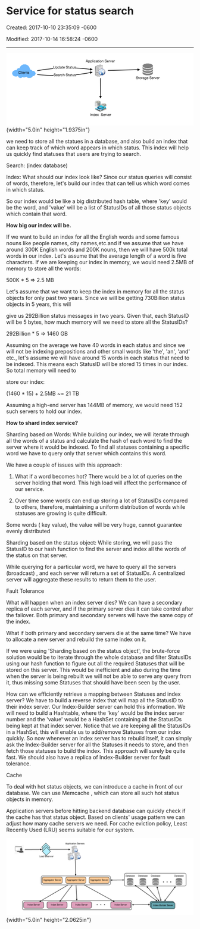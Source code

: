# Service for status search

Created: 2017-10-10 23:35:09 -0600

Modified: 2017-10-14 16:58:24 -0600

---

![](../../media/Stream^JSearch-Twitter-Search-Service-for-status-search-image1.png){width="5.0in" height="1.9375in"}





we need to store all the statues in a database, and also build an index that can keep track of which word appears in which status. This index will help us quickly find statuses that users are trying to search.





Search: (index database)



Index: What should our index look like? Since our status queries will consist of words, therefore, let's build our index that can tell us which word comes in which status.



So our index would be like a big distributed hash table, where 'key' would be the word, and 'value' will be a list of StatusIDs of all those status objects which contain that word.





**How big our index will be.**



If we want to build an index for all the English words and some famous nouns like people names, city names,etc.and if we assume that we have around 300K English words and 200K nouns, then we will have 500k total words in our index. Let's assume that the average length of a word is five characters. If we are keeping our index in memory, we would need 2.5MB of memory to store all the words:



500K * 5 => 2.5 MB



Let's assume that we want to keep the index in memory for all the status objects for only past two years. Since we will be getting 730Billion status objects in 5 years, this will



give us 292Billion status messages in two years. Given that, each StatusID will be 5 bytes, how much memory will we need to store all the StatusIDs?



292Billion * 5 => 1460 GB





Assuming on the average we have 40 words in each status and since we will not be indexing prepositions and other small words like 'the', 'an', 'and' etc., let's assume we will have around 15 words in each status that need to be indexed. This means each StatusID will be stored 15 times in our index. So total memory will need to



store our index:



(1460 * 15) + 2.5MB ~= 21 TB



Assuming a high-end server has 144MB of memory, we would need 152 such servers to hold our index.







**How to shard index service?**



Sharding based on Words: While building our index, we will iterate through all the words of a status and calculate the hash of each word to find the server where it would be indexed. To find all statuses containing a specific word we have to query only that server which contains this word.



We have a couple of issues with this approach:



1. What if a word becomes hot? There would be a lot of queries on the server holding that word. This high load will affect the performance of our service.



2. Over time some words can end up storing a lot of StatusIDs compared to others, therefore, maintaining a uniform distribution of words while statuses are growing is quite difficult.



Some words ( key value), the value will be very huge, cannot guarantee evenly distributed







Sharding based on the status object: While storing, we will pass the StatusID to our hash function to find the server and index all the words of the status on that server.



While querying for a particular word, we have to query all the servers (broadcast) , and each server will return a set of StatusIDs. A centralized server will aggregate these results to return them to the user.





Fault Tolerance



What will happen when an index server dies? We can have a secondary replica of each server, and if the primary server dies it can take control after the failover. Both primary and secondary servers will have the same copy of the index.



What if both primary and secondary servers die at the same time? We have to allocate a new server and rebuild the same index on it.



If we were using 'Sharding based on the status object', the brute-force solution would be to iterate through the whole database and filter StatusIDs using our hash function to figure out all the required Statuses that will be stored on this server. This would be inefficient and also during the time when the server is being rebuilt we will not be able to serve any query from it, thus missing some Statuses that should have been seen by the user.



How can we efficiently retrieve a mapping between Statuses and index server? We have to build a reverse index that will map all the StatusID to their index server. Our Index-Builder server can hold this information. We will need to build a Hashtable, where the 'key' would be the index server number and the 'value' would be a HashSet containing all the StatusIDs being kept at that index server. Notice that we are keeping all the StatusIDs in a HashSet, this will enable us to add/remove Statuses from our index quickly. So now whenever an index server has to rebuild itself, it can simply ask the Index-Builder server for all the Statuses it needs to store, and then fetch those statuses to build the index. This approach will surely be quite fast. We should also have a replica of Index-Builder server for fault tolerance.



Cache



To deal with hot status objects, we can introduce a cache in front of our database. We can use Memcache , which can store all such hot status objects in memory.



Application servers before hitting backend database can quickly check if the cache has that status object. Based on clients' usage pattern we can adjust how many cache servers we need. For cache eviction policy, Least Recently Used (LRU) seems suitable for our system.







![Load Index Server al an cer Index Server Application Servers Index Server Database Index Server Database Database Index-guilder Serv Database ](../../media/Stream^JSearch-Twitter-Search-Service-for-status-search-image2.png){width="5.0in" height="2.0625in"}






